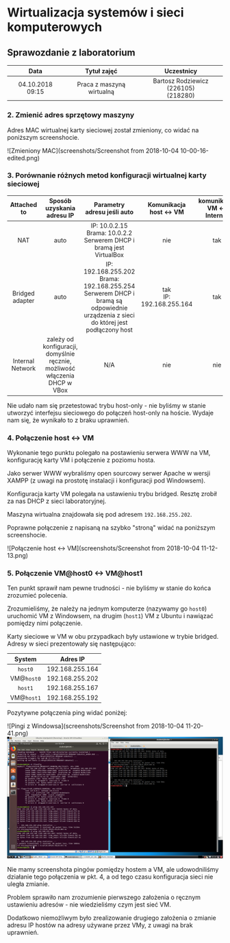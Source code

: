 # Wirtualizacja systemów i sieci komputerowych

## Sprawozdanie z laboratorium

Data | Tytuł zajęć | Uczestnicy
:-: | :-: | :-:
04.10.2018 09:15 | Praca z maszyną wirtualną | Bartosz Rodziewicz (226105)<br><!--TODO: uzupelnic imie i nazwisko--> (218280)

### 2. Zmienić adres sprzętowy maszyny

Adres MAC wirtualnej karty sieciowej został zmieniony, co widać na poniższym screenshocie.

![Zmieniony MAC](screenshots/Screenshot from 2018-10-04 10-00-16-edited.png)

### 3. Porównanie różnych metod konfiguracji wirtualnej karty sieciowej

Attached to | Sposób uzyskania adresu IP | Parametry adresu jeśli auto | Komunikacja host <-> VM | komunikacja VM <-> Internet
:-: | :-: | :-: | :-: | :-:
NAT | auto | IP: 10.0.2.15<br>Brama: 10.0.2.2<br>Serwerem DHCP i bramą jest VirtualBox | nie | tak
Bridged adapter | auto | IP: 192.168.255.202<br>Brama: 192.168.255.254<br>Serwerem DHCP i bramą są odpowiednie urządzenia z sieci do której jest podłączony host | tak<br>IP: 192.168.255.164 | tak
Internal Network | zależy od konfiguracji, domyślnie ręcznie, możliwość włączenia DHCP w VBox | N/A | nie | nie

Nie udało nam się przetestować trybu host-only - nie byliśmy w stanie utworzyć interfejsu sieciowego do połączeń host-only na hoście. Wydaje nam się, że wynikało to z braku uprawnień.

### 4. Połączenie host <-> VM

Wykonanie tego punktu polegało na postawieniu serwera WWW na VM, konfigurację karty VM i połączenie z poziomu hosta.

Jako serwer WWW wybraliśmy open sourcowy serwer Apache w wersji XAMPP (z uwagi na prostotę instalacji i konfiguracji pod Windowsem).

Konfiguracja karty VM polegała na ustawieniu trybu bridged. Resztę zrobił za nas DHCP z sieci laboratoryjnej.

Maszyna wirtualna znajdowała się pod adresem `192.168.255.202`.

Poprawne połączenie z napisaną na szybko "stroną" widać na poniższym screenshocie.

![Połączenie host <-> VM](screenshots/Screenshot from 2018-10-04 11-12-13.png)

### 5. Połączenie VM@host0 <-> VM@host1

Ten punkt sprawił nam pewne trudności - nie byliśmy w stanie do końca zrozumieć polecenia.

Zrozumieliśmy, że należy na jednym komputerze (nazywamy go `host0`) uruchomić VM z Windowsem, na drugim (`host1`) VM z Ubuntu i nawiązać pomiędzy nimi połączenie.

Karty sieciowe w VM w obu przypadkach były ustawione w trybie bridged. Adresy w sieci prezentowały się następująco:

System | Adres IP
:-: | :-:
`host0` | 192.168.255.164
VM@`host0` | 192.168.255.202
`host1` | 192.168.255.167
VM@`host1` | 192.168.255.192

Pozytywne połączenia ping widać poniżej:

![Pingi z Windowsa](screenshots/Screenshot from 2018-10-04 11-20-41.png)
![Pingi z Linuxa](screenshots/ping_between.png)

Nie mamy screenshota pingów pomiędzy hostem a VM, ale udowodniliśmy działanie tego połączenia w pkt. 4, a od tego czasu konfiguracja sieci nie uległa zmianie.

Problem sprawiło nam zrozumienie pierwszego założenia o ręcznym ustawieniu adresów - nie wiedzieliśmy czym jest sieć VM.

Dodatkowo niemożliwym było zrealizowanie drugiego założenia o zmianie adresu IP hostów na adresy używane przez VMy, z uwagi na brak uprawnień.

